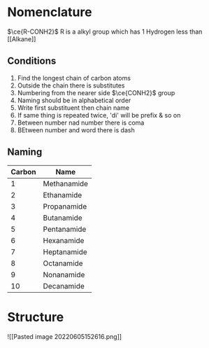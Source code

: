 # Nomenclature
$\ce{R-CONH2}$ 
R is a alkyl group which has 1 Hydrogen less than [[Alkane]]

## Conditions
1) Find the longest chain of carbon atoms
2) Outside the chain there is substitutes
3) Numbering from the nearer side $\ce{CONH2}$ group
5) Naming should be in alphabetical order
6) Write first substituent then chain name
7) If same thing is repeated twice, 'di' will be prefix & so on
8) Between number nad number there is coma
9) BEtween number and word there is dash

## Naming
| Carbon | Name      |
| ------ | --------- |
| 1      | Methanamide |
| 2      | Ethanamide  |
| 3      | Propanamide |
| 4      | Butanamide  |
| 5      | Pentanamide |
| 6      | Hexanamide  |
| 7      | Heptanamide |
| 8      | Octanamide  |
| 9      | Nonanamide  |
| 10     | Decanamide  |

# Structure
![[Pasted image 20220605152616.png]]